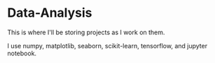 # Data-Analysis

This is where I'll be storing projects as I work on them. 

I use numpy, matplotlib, seaborn, scikit-learn, tensorflow, and jupyter notebook. 
